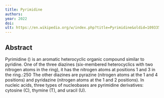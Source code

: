 ```yaml
---
title: Pyrimidine
authors: 
year: 2022
doi: 
ult: https://en.wikipedia.org/w/index.php?title=Pyrimidine&oldid=1093358119
---
```

## Abstract
Pyrimidine () is an aromatic heterocyclic organic compound similar to pyridine. One of the three diazines (six-membered heterocyclics with two nitrogen atoms in the ring), it has the nitrogen atoms at positions 1 and 3 in the ring.: 250  The other diazines are pyrazine (nitrogen atoms at the 1 and 4 positions) and pyridazine (nitrogen atoms at the 1 and 2 positions). In nucleic acids, three types of nucleobases are pyrimidine derivatives: cytosine (C), thymine (T), and uracil (U).
